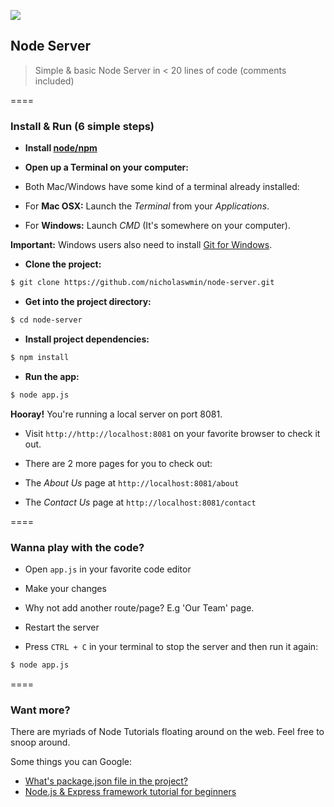 ![][1]
## Node Server

> Simple & basic Node Server in < 20 lines of code (comments included)

====

### Install & Run (6 simple steps)

- **Install [node/npm][2]**

- **Open up a Terminal on your computer:**

 - Both Mac/Windows have some kind of a terminal already installed:

 - For **Mac OSX:** Launch the *Terminal* from your *Applications*.

 - For **Windows:** Launch *CMD* (It's somewhere on your computer).

**Important:** Windows users also need to install [Git for Windows][5].


- **Clone the project:**

```bash
$ git clone https://github.com/nicholaswmin/node-server.git
```

- **Get into the project directory:**

```bash
$ cd node-server
```

- **Install project dependencies:**

```bash
$ npm install

```

- **Run the app:**

```bash
$ node app.js

```

**Hooray!** You're running a local server on port 8081.

- Visit `http://http://localhost:8081` on your favorite browser to check it out.

- There are 2 more pages for you to check out:

 - The *About Us* page at `http://localhost:8081/about`

 - The *Contact Us* page at `http://localhost:8081/contact`

====

### Wanna play with the code?

- Open `app.js` in your favorite code editor

- Make your changes

 - Why not add another route/page? E.g 'Our Team' page.

- Restart the server

 - Press `CTRL + C` in your terminal to stop the server and then run it again:


```bash
$ node app.js

```

====

### Want more?

There are myriads of Node Tutorials floating around on the web.
Feel free to snoop around.

Some things you can Google:

- [What's package.json file in the project?][4]
- [Node.js & Express framework tutorial for beginners][5]


[1]:https://maxcdn.icons8.com/Color/PNG/96/Weather/cloud_lighting-96.png
[2]:https://docs.npmjs.com/getting-started/installing-node
[3]:https://git-scm.com/download/win
[4]:https://github.com/vigetlabs/gulp-starter/wiki/What-is-package.json%3F
[5]:https://codeforgeek.com/2014/06/express-nodejs-tutorial/
